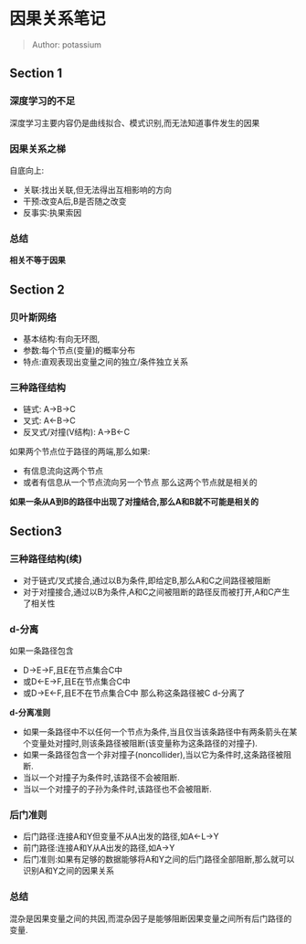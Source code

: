 # 因果关系笔记
> Author: potassium

## Section 1
### 深度学习的不足
深度学习主要内容仍是曲线拟合、模式识别,而无法知道事件发生的因果

### 因果关系之梯
自底向上:
- 关联:找出关联,但无法得出互相影响的方向
- 干预:改变A后,B是否随之改变
- 反事实:执果索因

### 总结
**相关不等于因果**


## Section 2
### 贝叶斯网络
- 基本结构:有向无环图,
- 参数:每个节点(变量)的概率分布
- 特点:直观表现出变量之间的独立/条件独立关系

### 三种路径结构
- 链式: A->B->C
- 叉式: A<-B->C
- 反叉式/对撞(V结构): A->B<-C

如果两个节点位于路径的两端,那么如果:
- 有信息流向这两个节点
- 或者有信息从一个节点流向另一个节点
那么这两个节点就是相关的

**如果一条从A到B的路径中出现了对撞结合,那么A和B就不可能是相关的**

## Section3
### 三种路径结构(续)
- 对于链式/叉式接合,通过以B为条件,即给定B,那么A和C之间路径被阻断
- 对于对撞接合,通过以B为条件,A和C之间被阻断的路径反而被打开,A和C产生了相关性

### d-分离
如果一条路径包含
- D->E->F,且E在节点集合C中
- 或D<-E->F,且E在节点集合C中
- 或D->E<-F,且E不在节点集合C中
那么称这条路径被C d-分离了

**d-分离准则**
- 如果一条路径中不以任何一个节点为条件,当且仅当该条路径中有两条箭头在某个变量处对撞时,则该条路径被阻断(该变量称为这条路径的对撞子).
- 如果一条路径包含一个非对撞子(noncollider),当以它为条件时,这条路径被阻断.
- 当以一个对撞子为条件时,该路径不会被阻断.
- 当以一个对撞子的子孙为条件时,该路径也不会被阻断.


### 后门准则
- 后门路径:连接A和Y但变量不从A出发的路径,如A<-L->Y
- 前门路径:连接A和Y从A出发的路径,如A->Y
- 后门准则:如果有足够的数据能够将A和Y之间的后门路径全部阻断,那么就可以识别A和Y之间的因果关系


### 总结
混杂是因果变量之间的共因,而混杂因子是能够阻断因果变量之间所有后门路径的变量.
